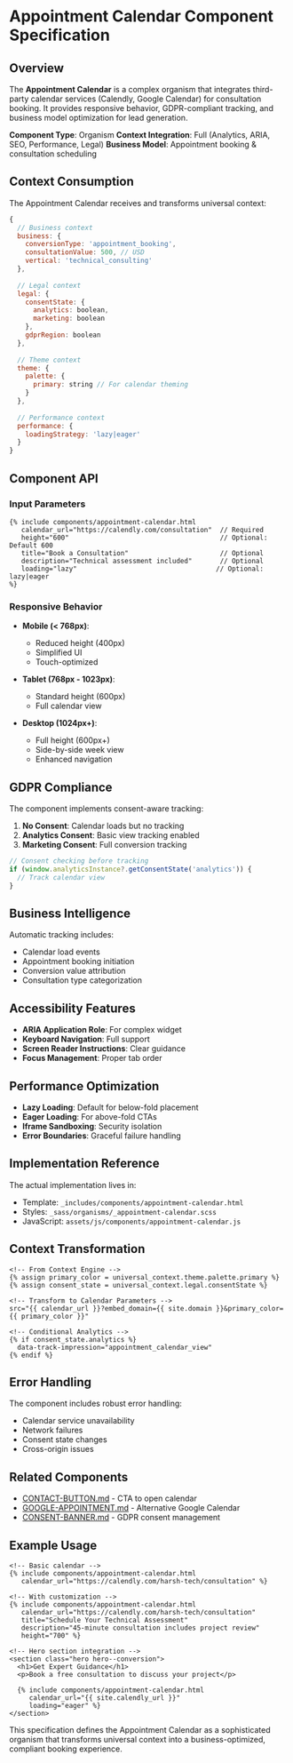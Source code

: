 # Appointment Calendar Component Specification

## Overview

The **Appointment Calendar** is a complex organism that integrates third-party calendar services (Calendly, Google Calendar) for consultation booking. It provides responsive behavior, GDPR-compliant tracking, and business model optimization for lead generation.

**Component Type**: Organism
**Context Integration**: Full (Analytics, ARIA, SEO, Performance, Legal)
**Business Model**: Appointment booking & consultation scheduling

## Context Consumption

The Appointment Calendar receives and transforms universal context:

```javascript
{
  // Business context
  business: {
    conversionType: 'appointment_booking',
    consultationValue: 500, // USD
    vertical: 'technical_consulting'
  },
  
  // Legal context
  legal: {
    consentState: {
      analytics: boolean,
      marketing: boolean
    },
    gdprRegion: boolean
  },
  
  // Theme context
  theme: {
    palette: {
      primary: string // For calendar theming
    }
  },
  
  // Performance context
  performance: {
    loadingStrategy: 'lazy|eager'
  }
}
```

## Component API

### Input Parameters

```liquid
{% include components/appointment-calendar.html 
   calendar_url="https://calendly.com/consultation"  // Required
   height="600"                                      // Optional: Default 600
   title="Book a Consultation"                       // Optional
   description="Technical assessment included"       // Optional
   loading="lazy"                                   // Optional: lazy|eager
%}
```

### Responsive Behavior

- **Mobile (< 768px)**: 
  - Reduced height (400px)
  - Simplified UI
  - Touch-optimized
  
- **Tablet (768px - 1023px)**:
  - Standard height (600px)
  - Full calendar view
  
- **Desktop (1024px+)**:
  - Full height (600px+)
  - Side-by-side week view
  - Enhanced navigation

## GDPR Compliance

The component implements consent-aware tracking:

1. **No Consent**: Calendar loads but no tracking
2. **Analytics Consent**: Basic view tracking enabled
3. **Marketing Consent**: Full conversion tracking

```javascript
// Consent checking before tracking
if (window.analyticsInstance?.getConsentState('analytics')) {
  // Track calendar view
}
```

## Business Intelligence

Automatic tracking includes:
- Calendar load events
- Appointment booking initiation
- Conversion value attribution
- Consultation type categorization

## Accessibility Features

- **ARIA Application Role**: For complex widget
- **Keyboard Navigation**: Full support
- **Screen Reader Instructions**: Clear guidance
- **Focus Management**: Proper tab order

## Performance Optimization

- **Lazy Loading**: Default for below-fold placement
- **Eager Loading**: For above-fold CTAs
- **Iframe Sandboxing**: Security isolation
- **Error Boundaries**: Graceful failure handling

## Implementation Reference

The actual implementation lives in:
- Template: `_includes/components/appointment-calendar.html`
- Styles: `_sass/organisms/_appointment-calendar.scss`
- JavaScript: `assets/js/components/appointment-calendar.js`

## Context Transformation

```liquid
<!-- From Context Engine -->
{% assign primary_color = universal_context.theme.palette.primary %}
{% assign consent_state = universal_context.legal.consentState %}

<!-- Transform to Calendar Parameters -->
src="{{ calendar_url }}?embed_domain={{ site.domain }}&primary_color={{ primary_color }}"

<!-- Conditional Analytics -->
{% if consent_state.analytics %}
  data-track-impression="appointment_calendar_view"
{% endif %}
```

## Error Handling

The component includes robust error handling:
- Calendar service unavailability
- Network failures
- Consent state changes
- Cross-origin issues

## Related Components

- [CONTACT-BUTTON.md](../MOLECULES/CONTACT-BUTTON.md) - CTA to open calendar
- [GOOGLE-APPOINTMENT.md](./GOOGLE-APPOINTMENT.md) - Alternative Google Calendar
- [CONSENT-BANNER.md](./CONSENT-BANNER.md) - GDPR consent management

## Example Usage

```liquid
<!-- Basic calendar -->
{% include components/appointment-calendar.html 
   calendar_url="https://calendly.com/harsh-tech/consultation" %}

<!-- With customization -->
{% include components/appointment-calendar.html 
   calendar_url="https://calendly.com/harsh-tech/consultation"
   title="Schedule Your Technical Assessment"
   description="45-minute consultation includes project review"
   height="700" %}

<!-- Hero section integration -->
<section class="hero hero--conversion">
  <h1>Get Expert Guidance</h1>
  <p>Book a free consultation to discuss your project</p>
  
  {% include components/appointment-calendar.html 
     calendar_url="{{ site.calendly_url }}"
     loading="eager" %}
</section>
```

This specification defines the Appointment Calendar as a sophisticated organism that transforms universal context into a business-optimized, compliant booking experience.